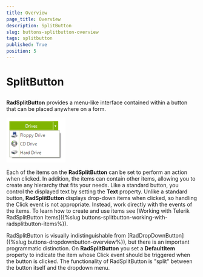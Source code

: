 ```yaml
---
title: Overview
page_title: Overview
description: SplitButton
slug: buttons-splitbutton-overview
tags: splitbutton
published: True
position: 5
---
```


# SplitButton



## 

__RadSplitButton__ provides a menu-like interface contained within a button that can be placed anywhere on a form.

![buttons-splitbutton-overview 001](images/buttons-splitbutton-overview001.png)

Each of the items on the __RadSplitButton__ can be set to perform an action when clicked. In addition, the items can contain other items, allowing you to create any hierarchy that fits your needs. Like a standard button, you control the displayed text by setting the __Text__ property. Unlike a standard button, __RadSplitButton__ displays drop-down items when clicked, so handling the Click event is not appropriate. Instead, work directly with the events of the items. To learn how to create and use items see [Working with Telerik RadSplitButton Items]({%slug buttons-splitbutton-working-with-radsplitbutton-items%}).

RadSplitButton is visually indistinguishable from [RadDropDownButton]({%slug buttons-dropdownbutton-overview%}), but there is an important programmatic distinction. On __RadSplitButton__ you set a __DefaultItem__ property to indicate the item whose Click event should be triggered when the button is clicked. The functionality of RadSplitButton is "split" between the button itself and the dropdown menu.
